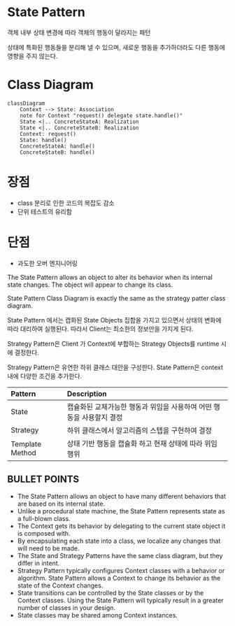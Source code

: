 # State Pattern

객체 내부 상태 변경에 따라 객체의 행동이 달라지는 패턴

상태에 특화된 행동들을 분리해 낼 수 있으며, 새로운 행동을 추가하더라도 다른 행동에 영향을 주지 않는다.

# Class Diagram

```mermaid
classDiagram
    Context --> State: Association
    note for Context "request() delegate state.handle()"
    State <|.. ConcreteStateA: Realization
    State <|.. ConcreteStateB: Realization
    Context: request()
    State: handle()
    ConcreteStateA: handle()
    ConcreteStateB: handle()
```

# 장점

- class 분리로 인한 코드의 복잡도 감소
- 단위 테스트의 유리함

# 단점

- 과도한 오버 엔지니어링

The State Pattern allows an object to alter its behavior when its internal state changes.
The object will appear to change its class.


State Pattern Class Diagram is exactly the same as the strategy patter class diagram.

State Pattern 에서는 캡화된 State Objects 집합을 가지고 있으면서 상태의 변화에 따라 대리하여 실행된다.
따라서 Client는 최소한의 정보만을 가지게 된다.

Strategy Pattern은 Client 가 Context에 부합하는 Strategy Objects를 runtime 시에 결정한다.

Strategy Pattern은 유연한 하위 클래스 대안을 구성한다.
State Pattern은 context내에 다양한 조건을 추가한다.

| Pattern         | Description                            |
|:----------------|:---------------------------------------|
| State           | 캡슐화된 교체가능한 행동과 위임을 사용하여 어떤 행동을 사용할지 결정 |
| Strategy        | 하위 클래스에서 알고리즘의 스텝을 구현하여 결정             |
| Template Method | 상태 기반 행동을 캡슐화 하고 현재 상태에 따라 위임 행위       |

## BULLET POINTS

- The State Pattern allows an object to have many different behaviors that are based on its internal state.
- Unlike a procedural state machine, the State Pattern represents state as a full-blown class.
- The Context gets its behavior by delegating to the current state object it is composed with.
- By encapsulating each state into a class, we localize any changes that will need to be made.
- The State and Strategy Patterns have the same class diagram, but they differ in intent.
- Strategy Pattern typically configures Context classes with a behavior or algorithm. State Pattern allows a Context to
  change its behavior as the state of the Context changes.
- State transitions can be controlled by the State classes or by the Context classes. Using the State Pattern will
  typically result in a greater number of classes in your design.
- State classes may be shared among Context instances.
